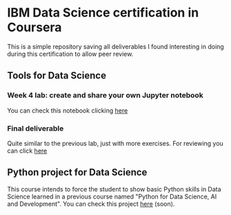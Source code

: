 # IBM Data Science certification in Coursera

This is a simple repository saving all deliverables I found interesting in doing during this certification to allow peer review. 

## Tools for Data Science

### Week 4 lab: create and share your own Jupyter notebook

You can check this notebook clicking [here](https://github.com/EsteveNoguera/IBM_Data_Science_certification/blob/main/tools_for_data_science/lab_week4.ipynb)

### Final deliverable

Quite similar to the previous lab, just with more exercises. For reviewing you can click [here](https://github.com/EsteveNoguera/IBM_Data_Science_certification/blob/main/tools_for_data_science/final_assignment.ipynb)

## Python project for Data Science

This course intends to force the student to show basic Python skills in Data Science learned in a previous course named "Python for Data Science, AI and Development". You can check this project [here](www.somewebsite.com) (soon).
